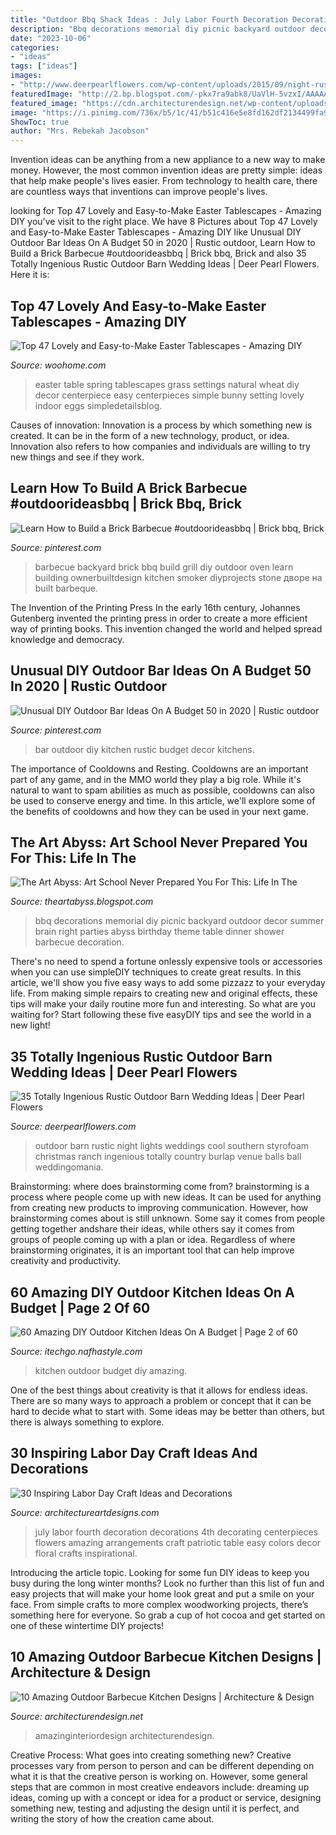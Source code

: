 ```yaml
---
title: "Outdoor Bbq Shack Ideas : July Labor Fourth Decoration Decorations 4th Decorating Centerpieces Flowers Amazing Arrangements Craft Patriotic Table Easy Colors Decor Floral Crafts Inspirational"
description: "Bbq decorations memorial diy picnic backyard outdoor decor summer brain right parties abyss birthday theme table dinner shower barbecue decoration"
date: "2023-10-06"
categories:
- "ideas"
tags: ["ideas"]
images:
- "http://www.deerpearlflowers.com/wp-content/uploads/2015/09/night-rustic-burlap-wedding-ideas-with-lights.jpg"
featuredImage: "http://2.bp.blogspot.com/-pkx7ra9abk8/UaVlH-5vzxI/AAAAAAAAHqQ/RZNOyM7iumE/s1600/DIY+Vintage+Memorial+Day+BBQ+Decorations+10.png"
featured_image: "https://cdn.architecturendesign.net/wp-content/uploads/2014/09/1074.jpg"
image: "https://i.pinimg.com/736x/b5/1c/41/b51c416e5e8fd162df2134499fa9908e.jpg"
ShowToc: true
author: "Mrs. Rebekah Jacobson"
---
```



Invention ideas can be anything from a new appliance to a new way to make money. However, the most common invention ideas are pretty simple: ideas that help make people's lives easier. From technology to health care, there are countless ways that inventions can improve people's lives.

	

		
looking for Top 47 Lovely and Easy-to-Make Easter Tablescapes - Amazing DIY you've visit to the right place. We have 8 Pictures about Top 47 Lovely and Easy-to-Make Easter Tablescapes - Amazing DIY like Unusual DIY Outdoor Bar Ideas On A Budget 50 in 2020 | Rustic outdoor, Learn How to Build a Brick Barbecue #outdoorideasbbq | Brick bbq, Brick and also 35 Totally Ingenious Rustic Outdoor Barn Wedding Ideas | Deer Pearl Flowers. Here it is:
		
    
## Top 47 Lovely And Easy-to-Make Easter Tablescapes - Amazing DIY

<img loading=lazy src="https://www.woohome.com/wp-content/uploads/2016/02/tablescapes-for-easter-23.jpg" onerror="this.onerror=null;this.src='https://tse1.mm.bing.net/th?id=OIP.baAO8JLaKoeuNoBXbo3dtgHaJ4&amp;pid=15.1';" alt="Top 47 Lovely and Easy-to-Make Easter Tablescapes - Amazing DIY">

_Source: woohome.com_

>easter table spring tablescapes grass settings natural wheat diy decor centerpiece easy centerpieces simple bunny setting lovely indoor eggs simpledetailsblog. 

	

Causes of innovation:
Innovation is a process by which something new is created. It can be in the form of a new technology, product, or idea. Innovation also refers to how companies and individuals are willing to try new things and see if they work.

    
## Learn How To Build A Brick Barbecue #outdoorideasbbq | Brick Bbq, Brick

<img loading=lazy src="https://i.pinimg.com/736x/b5/1c/41/b51c416e5e8fd162df2134499fa9908e.jpg" onerror="this.onerror=null;this.src='https://tse2.mm.bing.net/th?id=OIP.-6Q2h03tzqa8PB5NFGs7WwHaN4&amp;pid=15.1';" alt="Learn How to Build a Brick Barbecue #outdoorideasbbq | Brick bbq, Brick">

_Source: pinterest.com_

>barbecue backyard brick bbq build grill diy outdoor oven learn building ownerbuiltdesign kitchen smoker diyprojects stone дворе на built barbeque. 

	

The Invention of the Printing Press
In the early 16th century, Johannes Gutenberg invented the printing press in order to create a more efficient way of printing books. This invention changed the world and helped spread knowledge and democracy.

    
## Unusual DIY Outdoor Bar Ideas On A Budget 50 In 2020 | Rustic Outdoor

<img loading=lazy src="https://i.pinimg.com/736x/f2/6e/84/f26e847d0c8cebbfe8fcda281f56d4d9.jpg" onerror="this.onerror=null;this.src='https://tse3.mm.bing.net/th?id=OIP.F3DTzbyFvVYyJtSvBK56iAHaLH&amp;pid=15.1';" alt="Unusual DIY Outdoor Bar Ideas On A Budget 50 in 2020 | Rustic outdoor">

_Source: pinterest.com_

>bar outdoor diy kitchen rustic budget decor kitchens. 

	

The importance of Cooldowns and Resting.
Cooldowns are an important part of any game, and in the MMO world they play a big role. While it's natural to want to spam abilities as much as possible, cooldowns can also be used to conserve energy and time. In this article, we'll explore some of the benefits of cooldowns and how they can be used in your next game.

    
## The Art Abyss: Art School Never Prepared You For This: Life In The

<img loading=lazy src="http://2.bp.blogspot.com/-pkx7ra9abk8/UaVlH-5vzxI/AAAAAAAAHqQ/RZNOyM7iumE/s1600/DIY+Vintage+Memorial+Day+BBQ+Decorations+10.png" onerror="this.onerror=null;this.src='https://tse1.mm.bing.net/th?id=OIP.yJC8uMtJhgAw61cI3O5iaQHaOl&amp;pid=15.1';" alt="The Art Abyss: Art School Never Prepared You For This: Life In The">

_Source: theartabyss.blogspot.com_

>bbq decorations memorial diy picnic backyard outdoor decor summer brain right parties abyss birthday theme table dinner shower barbecue decoration. 

	

There's no need to spend a fortune onlessly expensive tools or accessories when you can use simpleDIY techniques to create great results. In this article, we'll show you five easy ways to add some pizzazz to your everyday life. From making simple repairs to creating new and original effects, these tips will make your daily routine more fun and interesting. So what are you waiting for? Start following these five easyDIY tips and see the world in a new light!

    
## 35 Totally Ingenious Rustic Outdoor Barn Wedding Ideas | Deer Pearl Flowers

<img loading=lazy src="http://www.deerpearlflowers.com/wp-content/uploads/2015/09/night-rustic-burlap-wedding-ideas-with-lights.jpg" onerror="this.onerror=null;this.src='https://tse2.mm.bing.net/th?id=OIP.qcMTPhJbCeXUi3K0nHymqwHaKG&amp;pid=15.1';" alt="35 Totally Ingenious Rustic Outdoor Barn Wedding Ideas | Deer Pearl Flowers">

_Source: deerpearlflowers.com_

>outdoor barn rustic night lights weddings cool southern styrofoam christmas ranch ingenious totally country burlap venue balls ball weddingomania. 

	

Brainstorming: where does brainstorming come from?
brainstorming is a process where people come up with new ideas. It can be used for anything from creating new products to improving communication. However, how brainstorming comes about is still unknown. Some say it comes from people getting together andshare their ideas, while others say it comes from groups of people coming up with a plan or idea. Regardless of where brainstorming originates, it is an important tool that can help improve creativity and productivity.

    
## 60 Amazing DIY Outdoor Kitchen Ideas On A Budget | Page 2 Of 60

<img loading=lazy src="http://itechgo.com/wp-content/uploads/2018/04/Amazing-DIY-Outdoor-Kitchen-Ideas-On-A-Budget-50.jpg" onerror="this.onerror=null;this.src='https://tse1.mm.bing.net/th?id=OIP.qqfG8TiV5zjZzAZwxFqeSQHaFm&amp;pid=15.1';" alt="60 Amazing DIY Outdoor Kitchen Ideas On A Budget | Page 2 of 60">

_Source: itechgo.nafhastyle.com_

>kitchen outdoor budget diy amazing. 

	

One of the best things about creativity is that it allows for endless ideas. There are so many ways to approach a problem or concept that it can be hard to decide what to start with. Some ideas may be better than others, but there is always something to explore.

    
## 30 Inspiring Labor Day Craft Ideas And Decorations

<img loading=lazy src="https://www.architectureartdesigns.com/wp-content/uploads/2013/08/1243.jpg" onerror="this.onerror=null;this.src='https://tse1.mm.bing.net/th?id=OIP.p_w9tKr_wO8jg5U_iGhr6AHaE7&amp;pid=15.1';" alt="30 Inspiring Labor Day Craft Ideas and Decorations">

_Source: architectureartdesigns.com_

>july labor fourth decoration decorations 4th decorating centerpieces flowers amazing arrangements craft patriotic table easy colors decor floral crafts inspirational. 

	

Introducing the article topic.
Looking for some fun DIY ideas to keep you busy during the long winter months? Look no further than this list of fun and easy projects that will make your home look great and put a smile on your face. From simple crafts to more complex woodworking projects, there’s something here for everyone. So grab a cup of hot cocoa and get started on one of these wintertime DIY projects!

    
## 10 Amazing Outdoor Barbecue Kitchen Designs | Architecture &amp; Design

<img loading=lazy src="https://cdn.architecturendesign.net/wp-content/uploads/2014/09/1074.jpg" onerror="this.onerror=null;this.src='https://tse4.mm.bing.net/th?id=OIP.KHGW3xsA_SOYUaSNyiPqTAHaLG&amp;pid=15.1';" alt="10 Amazing Outdoor Barbecue Kitchen Designs | Architecture &amp; Design">

_Source: architecturendesign.net_

>amazinginteriordesign architecturendesign. 

	

Creative Process: What goes into creating something new?
Creative processes vary from person to person and can be different depending on what it is that the creative person is working on. However, some general steps that are common in most creative endeavors include: dreaming up ideas, coming up with a concept or idea for a product or service, designing something new, testing and adjusting the design until it is perfect, and writing the story of how the creation came about.

